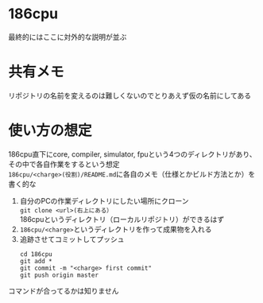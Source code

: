 # 186cpu
最終的にはここに対外的な説明が並ぶ  

# 共有メモ
リポジトリの名前を変えるのは難しくないのでとりあえず仮の名前にしてある  

# 使い方の想定
186cpu直下にcore, compiler, simulator, fpuという4つのディレクトリがあり、その中で各自作業をするという想定  
`186cpu/<charge>(役割)/README.md`に各自のメモ（仕様とかビルド方法とか）を書く的な  
1. 自分のPCの作業ディレクトリにしたい場所にクローン  
   `git clone <url>(右上にある）`  
   186cpuというディレクトリ（ローカルリポジトリ）ができるはず
2. `186cpu/<charge>`というディレクトリを作って成果物を入れる  
3. 追跡させてコミットしてプッシュ  
   ```
   cd 186cpu
   git add *
   git commit -m "<charge> first commit"
   git push origin master
   ```

コマンドが合ってるかは知りません
